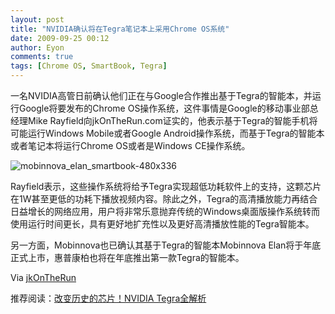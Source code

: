 ```yaml
---
layout: post
title: "NVIDIA确认将在Tegra笔记本上采用Chrome OS系统"
date: 2009-09-25 00:12
author: Eyon
comments: true
tags: [Chrome OS, SmartBook, Tegra]
---
```

一名NVIDIA高管日前确认他们正在与Google合作推出基于Tegra的智能本，并运行Google将要发布的Chrome OS操作系统，这件事情是Google的移动事业部总经理Mike Rayfield向jkOnTheRun.com证实的，他表示基于Tegra的智能手机将可能运行Windows Mobile或者Google Android操作系统，而基于Tegra的智能本或者笔记本将运行Chrome OS或者是Windows CE操作系统。

![mobinnova_elan_smartbook-480x336](http://img.chromi.org/2009/09/mobinnova_elan_smartbook-480x336.png "mobinnova_elan_smartbook-480x336")

Rayfield表示，这些操作系统将给予Tegra实现超低功耗软件上的支持，这颗芯片在1W甚至更低的功耗下播放视频内容。除此之外，Tegra的高清播放能力再结合日益增长的网络应用，用户将非常乐意抛弃传统的Windows桌面版操作系统转而使用运行时间更长，具有更好地扩充性以及更好高清播放性能的Tegra智能本。

另一方面，Mobinnova也已确认其基于Tegra的智能本Mobinnova Elan将于年底正式上市，惠普康柏也将在年底推出第一款Tegra的智能本。

Via [jkOnTheRun](http://jkontherun.com/2009/09/23/google-chrome-os-tegra/)

推荐阅读：[改变历史的芯片！NVIDIA Tegra全解析](http://www.pcpop.com/doc/0/299/299833.shtml)
